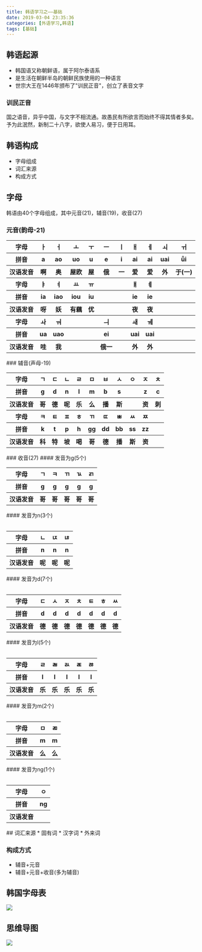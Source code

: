 ```yaml
---
title: 韩语学习之——基础
date: 2019-03-04 23:35:36
categories: [外语学习,韩语]
tags: [基础]
---
```


## 韩语起源
* 韩国语又称朝鲜语，属于阿尔泰语系
* 是生活在朝鲜半岛的朝鲜民族使用的一种语言  
* 世宗大王在1446年颁布了"训民正音"，创立了表音文字 

### 训民正音

国之语音，异乎中国，与文字不相流通。故愚民有所欲言而始终不得其情者多矣。予为此泯然，新制二十八字，欲使人易习，便于日用耳。 


<!--more-->

## 韩语构成
* 字母组成
* 词汇来源
* 构成方式

## 字母
韩语由40个字母组成，其中元音(21)，辅音(19)，收音(27)

### 元音(韵母-21)
<table><tr><th>字母</th><th>ㅏ</th><th>ㅓ</th><th>ㅗ</th><th>ㅜ</th><th>ㅡ</th><th>ㅣ</th><th>ㅐ</th><th>ㅔ</th><th>ㅚ</th><th>ㅟ</th></tr><tr><th>拼音</th><th>a</th><th>ao</th><th>uo</th><th>u</th><th>e</th><th>i</th><th>ai</th><th>ai</th><th>uai</th><th>ǖi</th></tr><tr><th>汉语发音</th><th>啊</th><th>奥</th><th>屋欧</th><th>屋</th><th>俄</th><th>一</th><th>爱</th><th>爱</th><th>外</th><th>于(一)</th></tr><tr><th>字母</th><th>ㅑ</th><th>ㅕ</th><th>ㅛ</th><th>ㅠ</th><th></th><th></th><th>ㅒ</th><th>ㅖ</th><th></th><th></th></tr><tr><th>拼音</th><th>ia</th><th>iao</th><th>iou</th><th>iu</th><th></th><th></th><th>ie</th><th>ie</th><th></th><th></th></tr><tr><th>汉语发音</th><th>呀</th><th>妖</th><th>有藕</th><th>优</th><th></th><th></th><th>夜</th><th>夜</th><th></th><th></th></tr><tr><th>字母</th><th>ㅘ</th><th>ㅝ</th><th></th><th></th><th>ㅢ</th><th></th><th>ㅙ</th><th>ㅞ</th><th></th><th></th></tr><tr><th>拼音</th><th>ua</th><th>uao</th><th></th><th></th><th>ei</th><th></th><th>uai</th><th>uai</th><th></th><th></th></tr><tr><th>汉语发音</th><th>哇</th><th>我</th><th></th><th></th><th>俄一</th><th></th><th>外</th><th>外</th><th></th><th></th></tr>
</table>
### 辅音(声母-19)
<table><tr><th>字母</th><th>ㄱ</th><th>ㄷ</th><th>ㄴ</th><th>ㄹ</th><th>ㅁ</th><th>ㅂ</th><th>ㅅ</th><th>ㅇ</th><th>ㅈ</th><th>ㅊ</th></tr><tr><th>拼音</th><th>g</th><th>d</th><th>n</th><th>l</th><th>m</th><th>b</th><th>s</th><th></th><th>z</th><th>c</th></tr><tr><th>汉语发音</th><th>哥</th><th>德</th><th>呢</th><th>乐</th><th>么</th><th>播</th><th>斯</th><th></th><th>资</th><th>刺</th></tr><tr><th>字母</th><th>ㅋ</th><th>ㅌ</th><th>ㅍ</th><th>ㅎ</th><th>ㄲ</th><th>ㄸ</th><th>ㅃ</th><th>ㅆ</th><th>ㅉ</th><th></th></tr><tr><th>拼音</th><th>k</th><th>t</th><th>p</th><th>h</th><th>gg</th><th>dd</th><th>bb</th><th>ss</th><th>zz</th><th></th></tr><tr><th>汉语发音</th><th>科</th><th>特</th><th>坡</th><th>喝</th><th>哥</th><th>德</th><th>播</th><th>斯</th><th>资</th><th></th></tr></table>
### 收音(27)
#### 发音为g(5个)
<table border="0"><tr><th>字母</th><th>ㄱ</th><th>ㅋ</th><th>ㄲ</th><th>ㄳ</th><th>ㄺ</th></tr><tr><th>拼音</th><th>g</th><th>g</th><th>g</th><th>g</th><th>g</th></tr><tr><th>汉语发音</th><th>哥</th><th>哥</th><th>哥</th><th>哥</th><th>哥</th></tr><table>
#### 发音为n(3个)
<table border="0"><tr><th>字母</th><th>ㄴ</th><th>ㄵ</th><th>ㄶ</th></tr><tr><th>拼音</th><th>n</th><th>n</th><th>n</th></tr><tr><th>汉语发音</th><th>呢</th><th>呢</th><th>呢</th></tr><table>
#### 发音为d(7个)
<table border="0"><tr><th>字母</th><th>ㄷ</th><th>ㅅ</th><th>ㅈ</th><th>ㅊ</th><th>ㅌ</th><th>ㅎ</th><th>ㅆ</th></tr><tr><th>拼音</th><th>d</th><th>d</th><th>d</th><th>d</th><th>d</th><th>d</th><th>d</th></tr><tr><th>汉语发音</th><th>德</th><th>德</th><th>德</th><th>德</th><th>德</th><th>德</th><th>德</th></tr><table>
#### 发音为l(5个)
<table border="0"><tr><th>字母</th><th>ㄹ</th><th>ㄼ</th><th>ㄽ</th><th>ㄾ</th><th>ㅀ</th></tr><tr><th>拼音</th><th>l</th><th>l</th><th>l</th><th>l</th><th>l</th></tr><tr><th>汉语发音</th><th>乐</th><th>乐</th><th>乐</th><th>乐</th><th>乐</th></tr><table>
#### 发音为m(2个)
<table border="0"><tr><th>字母</th><th>ㅁ</th><th>ㄻ</th></tr><tr><th>拼音</th><th>m</th><th>m</th></tr><tr><th>汉语发音</th><th>么</th><th>么</th></tr><table>
#### 发音为ng(1个)
<table border="0"><tr><th>字母</th><th>ㅇ</th></tr><tr><th>拼音</th><th>ng</th></tr><tr><th>汉语发音</th> <th></th> </tr><table>
## 词汇来源
* 固有词
* 汉字词
* 外来词

### 构成方式
* 辅音+元音
* 辅音+元音+收音(多为辅音)          



## 韩国字母表  
![][1]

## 思维导图   
![][2]


[1]: http://bolo-imgs.pgzxc.com/korea-alphabet.png
[2]: http://bolo-imgs.pgzxc.com/korean%20_%20base_knowledge.png